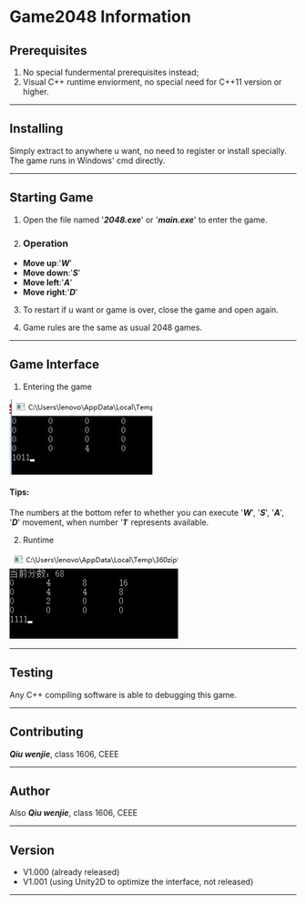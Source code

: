 # Game2048 Information

## Prerequisites
    
1. No special fundermental prerequisites instead;
2. Visual C++ runtime enviorment, no special need for C++11 version or higher.

***

## Installing

Simply extract to anywhere u want, no need to register or install specially. The game runs in Windows' cmd directly.

***

## Starting Game

1. Open the file named '***2048.exe***' or  '***main.exe***' to enter the game. 

2. ### Operation

* **Move up**:'***W***'
* **Move down**:'***S***'
* **Move left**:'***A***'
* **Move right**:'***D***'

3. To restart if u want or game is over, close the game and open again.

4. Game rules are the same as usual 2048 games.

***

## Game Interface 

1. Entering the game

![start](./interface1.jpg)

#### Tips:
The numbers at the bottom refer to whether you can execute '***W***', '***S***', '***A***', '***D***' movement, when number '***1***' represents available.

2. Runtime

![Runtime](./interface2.jpg)

***

## Testing

Any C++ compiling software is able to debugging this game.

***

## Contributing

***Qiu wenjie***, class 1606, CEEE

***

## Author

Also ***Qiu wenjie***, class 1606, CEEE

***

## Version

* V1.000 (already released)
* V1.001 (using Unity2D to optimize the interface, not released)

***










